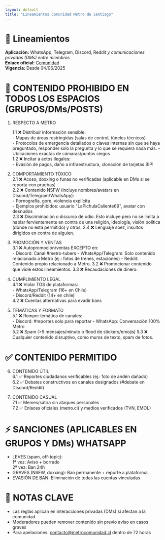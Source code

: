 ```yaml
---
layout: default
title: "Lineamientos Comunidad Metro de Santiago" 
---
```


# 📜 Lineamientos  

**Aplicación:** WhatsApp, Telegram, Discord, Reddit *y comunicaciones privadas (DMs) entre miembros*  
**Enlace oficial:** [Comunidad](https://miniurl.cl/comunidadmetrostgo)  
**Vigencia:** Desde 04/06/2025  

# 🚫 **CONTENIDO PROHIBIDO EN TODOS LOS ESPACIOS (GRUPOS/DMs/POSTS)**  

1. RESPECTO A METRO

   1.1 ❌ Distribuir información sensible:  
       - Mapas de áreas restringidas (salas de control, túneles técnicos)  
       - Protocolos de emergencia detallados o claves internas sin que se haya preguntado, responder solo la pregunta y lo que se requiera nada más.
       - Ubicaciones exactas de cámaras/puntos ciegos  
   1.2 ❌ Incitar a actos ilegales:  
       - Evasión de pagos, daño a infraestructura, clonación de tarjetas BIP!  

3. COMPORTAMIENTO TÓXICO  
   2.1 ❌ Acoso, doxxing o funas no verificadas (aplicable en DMs si se reporta con pruebas)  
   2.2 ❌ Contenido NSFW (incluye nombres/avatars en Discord/Telegram/WhatsApp):  
       - Pornografía, gore, violencia explícita  
       - Ejemplos prohibidos: usuario "LaPichulaCaliente69", avatar con desnudos  
   2.3 ❌ Discriminación o discurso de odio. Esto incluye pero no se limita a hablar fervientemente en contra de una religión, ideología, visión política (donde no está permitido) y otros.
   2.4 ❌ Lenguaje soez, insultos dirigidos en contra de alguien. 
   

3. PROMOCIÓN Y VENTAS  
   3.1 ❌ Autopromoción/ventas EXCEPTO en:  
       - Discord: Canal #metro-tubers 
       - WhatsApp/Telegram: Solo contenido relacionado a Metro (ej.: fotos de trenes, estaciones)
       - Reddit: Contenido propio relacionado a Metro.
   3.2 ❌ Promocionar contenido que viole estos lineamientos.
   3.3 ❌ Recaudaciones de dinero. 

5. CUMPLIMIENTO LEGAL  
   4.1 ❌ Violar TOS de plataformas:  
       - WhatsApp/Telegram (16+ en Chile)  
       - Discord/Reddit (14+ en chile)  
   4.2 ❌ Cuentas alternativas para evadir bans  

6. TEMÁTICAS Y FORMATO  
   5.1 ❌ Romper temática de canales:  
       - Discord: #reportes solo para reportar
       - WhatsApp: Conversación 100% Metro  
   5.2 ❌ Spam (>5 mensajes/minuto o flood de stickers/emojis)
   5.3 ❌ Cualquier contenido disruptivo, como muros de texto, spam de fotos.

# ✅ **CONTENIDO PERMITIDO**  

6. CONTENIDO ÚTIL  
   6.1 ✅ Reportes ciudadanos verificables (ej.: foto de andén dañado)  
   6.2 ✅ Debates constructivos en canales designados (#debate en Discord/Reddit)  

7. CONTENIDO CASUAL  
   7.1 ✅ Memes/sátira sin ataques personales  
   7.2 ✅ Enlaces oficiales (metro.cl) y medios verificados (TVN, EMOL)  

# ⚡ **SANCIONES (APLICABLES EN GRUPOS Y DMs) WHATSAPP**  

- LEVES (spam, off-topic):  
  1ª vez: Aviso + borrado  
  2ª vez: Ban 24h  
- GRAVES (NSFW, doxxing): Ban permanente + reporte a plataforma  
- EVASIÓN DE BAN: Eliminación de todas las cuentas vinculadas  

# 📌 **NOTAS CLAVE**  

- Las reglas aplican en interacciones privadas (DMs) si afectan a la comunidad  
- Moderadores pueden remover contenido sin previo aviso en casos graves  
- Para apelaciones: contacto@metrocomunidad.cl dentro de 72 horas  
